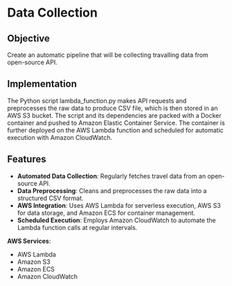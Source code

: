 # Data Collection

## Objective
Create an automatic pipeline that will be collecting travalling data from open-source API. 

## Implementation
The Python script lambda_function.py makes API requests and preprocesses the raw data to produce CSV file, which is then stored in an AWS S3 bucket. 
The script and its dependencies are packed with a Docker container and pushed to Amazon Elastic Container Service. 
The container is further deployed on the AWS Lambda function and scheduled for automatic execution with Amazon CloudWatch.

## Features

- **Automated Data Collection**: Regularly fetches travel data from an open-source API.
- **Data Preprocessing**: Cleans and preprocesses the raw data into a structured CSV format.
- **AWS Integration**: Uses AWS Lambda for serverless execution, AWS S3 for data storage, and Amazon ECS for container management.
- **Scheduled Execution**: Employs Amazon CloudWatch to automate the Lambda function calls at regular intervals.


 **AWS Services**:
  - AWS Lambda
  - Amazon S3
  - Amazon ECS
  - Amazon CloudWatch
